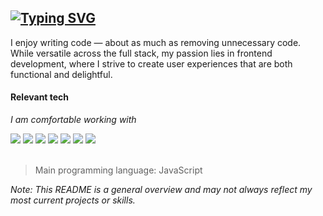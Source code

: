   <h2>
    <a href="https://git.io/typing-svg"><img src="https://readme-typing-svg.demolab.com?font=Source+Code+Pro&size=30&duration=4000&pause=7000&color=3291F7&vCenter=true&random=true&width=435&lines=Hello+world,+I'm+Rasmus!" alt="Typing SVG" /></a>
  </h2>

I enjoy writing code &mdash; about as much as removing unnecessary code. While versatile across the full stack, my passion lies in frontend development, where I strive to create user experiences that are both functional and delightful.

#### Relevant tech

_I am comfortable working with_

<div>
  <img src="https://img.shields.io/badge/JavaScript-F7DF1E?style=for-the-badge&logo=JavaScript&logoColor=black" />
  <img src="https://img.shields.io/badge/typescript-%23007ACC.svg?style=for-the-badge&logo=typescript&logoColor=white" />
  <img src="https://img.shields.io/badge/React-61DAFB?style=for-the-badge&logo=react&logoColor=20232A" />
  <img src="https://img.shields.io/badge/Next-black?style=for-the-badge&logo=next.js&logoColor=white" />
  <img src="https://img.shields.io/badge/Node.js-43853D?style=for-the-badge&logo=node.js&logoColor=white" />
  <img src="https://img.shields.io/badge/HTML5-E34F26?style=for-the-badge&logo=html5&logoColor=white" />
  <img src="https://img.shields.io/badge/MongoDB-001E2B?style=for-the-badge&logo=mongodb&logoColor=00ED64" />
</div>
<br/>

> Main programming language: JavaScript

*Note: This README is a general overview and may not always reflect my most current projects or skills.*
